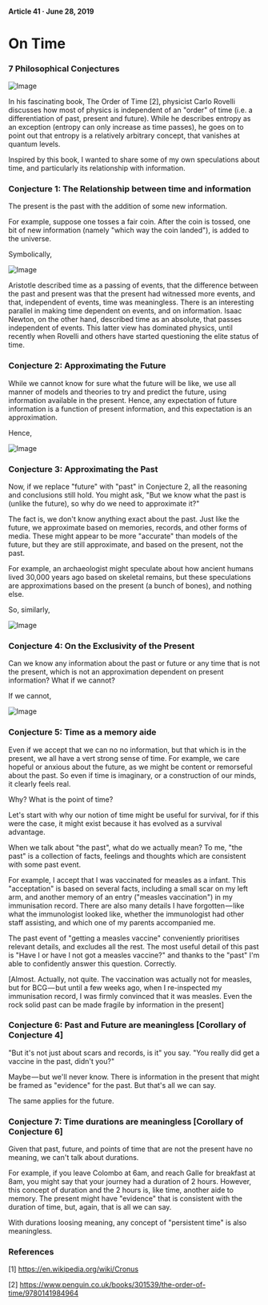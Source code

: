 #### Article 41 · June 28, 2019

# On Time

### 7 Philosophical Conjectures

![Image](https://cdn-images-1.medium.com/max/800/1*8XYp9RSVmWeMp6D1WhnYMA.png)

In his fascinating book, The Order of Time [2], physicist Carlo Rovelli discusses how most of physics is independent of an "order" of time (i.e. a differentiation of past, present and future). While he describes entropy as an exception (entropy can only increase as time passes), he goes on to point out that entropy is a relatively arbitrary concept, that vanishes at quantum levels.

Inspired by this book, I wanted to share some of my own speculations about time, and particularly its relationship with information.

### Conjecture 1: The Relationship between time and information

The present is the past with the addition of some new information.

For example, suppose one tosses a fair coin. After the coin is tossed, one bit of new information (namely "which way the coin landed"), is added to the universe.

Symbolically,

![Image](https://cdn-images-1.medium.com/max/800/1*jwA3ebizWbA3nsX4C1jJMw.gif)

Aristotle described time as a passing of events, that the difference between the past and present was that the present had witnessed more events, and that, independent of events, time was meaningless. There is an interesting parallel in making time dependent on events, and on information. Isaac Newton, on the other hand, described time as an absolute, that passes independent of events. This latter view has dominated physics, until recently when Rovelli and others have started questioning the elite status of time.

### Conjecture 2: Approximating the Future

While we cannot know for sure what the future will be like, we use all manner of models and theories to try and predict the future, using information available in the present. Hence, any expectation of future information is a function of present information, and this expectation is an approximation.

Hence,

![Image](https://cdn-images-1.medium.com/max/800/1*fHrOE9_5vgWV9ces_izoFQ.gif)

### Conjecture 3: Approximating the Past

Now, if we replace "future" with "past" in Conjecture 2, all the reasoning and conclusions still hold. You might ask, "But we know what the past is (unlike the future), so why do we need to approximate it?"

The fact is, we don't know anything exact about the past. Just like the future, we approximate based on memories, records, and other forms of media. These might appear to be more "accurate" than models of the future, but they are still approximate, and based on the present, not the past.

For example, an archaeologist might speculate about how ancient humans lived 30,000 years ago based on skeletal remains, but these speculations are approximations based on the present (a bunch of bones), and nothing else.

So, similarly,

![Image](https://cdn-images-1.medium.com/max/800/1*R09s0ZROWHeIadrcDG_e1g.gif)

### Conjecture 4: On the Exclusivity of the Present

Can we know any information about the past or future or any time that is not the present, which is not an approximation dependent on present information? What if we cannot?

If we cannot,

![Image](https://cdn-images-1.medium.com/max/800/1*qEABUSxmrLH2rZ6Dq0tpGg.gif)

### Conjecture 5: Time as a memory aide

Even if we accept that we can no no information, but that which is in the present, we all have a vert strong sense of time. For example, we care hopeful or anxious about the future, as we might be content or remorseful about the past. So even if time is imaginary, or a construction of our minds, it clearly feels real.

Why? What is the point of time?

Let's start with why our notion of time might be useful for survival, for if this were the case, it might exist because it has evolved as a survival advantage.

When we talk about "the past", what do we actually mean? To me, "the past" is a collection of facts, feelings and thoughts which are consistent with some past event.

For example, I accept that I was vaccinated for measles as a infant. This "acceptation" is based on several facts, including a small scar on my left arm, and another memory of an entry ("measles vaccination") in my immunisation record. There are also many details I have forgotten — like what the immunologist looked like, whether the immunologist had other staff assisting, and which one of my parents accompanied me.

The past event of "getting a measles vaccine" conveniently prioritises relevant details, and excludes all the rest. The most useful detail of this past is "Have I or have I not got a measles vaccine?" and thanks to the "past" I'm able to confidently answer this question. Correctly.

[Almost. Actually, not quite. The vaccination was actually not for measles, but for BCG — but until a few weeks ago, when I re-inspected my immunisation record, I was firmly convinced that it was measles. Even the rock solid past can be made fragile by information in the present]

### Conjecture 6: Past and Future are meaningless [Corollary of Conjecture 4]

"But it's not just about scars and records, is it" you say. "You really did get a vaccine in the past, didn't you?"

Maybe — but we'll never know. There is information in the present that might be framed as "evidence" for the past. But that's all we can say.

The same applies for the future.

### Conjecture 7: Time durations are meaningless [Corollary of Conjecture 6]

Given that past, future, and points of time that are not the present have no meaning, we can't talk about durations.

For example, if you leave Colombo at 6am, and reach Galle for breakfast at 8am, you might say that your journey had a duration of 2 hours. However, this concept of duration and the 2 hours is, like time, another aide to memory. The present might have "evidence" that is consistent with the duration of time, but, again, that is all we can say.

With durations loosing meaning, any concept of "persistent time" is also meaningless.

### References

[1] https://en.wikipedia.org/wiki/Cronus

[2] https://www.penguin.co.uk/books/301539/the-order-of-time/9780141984964